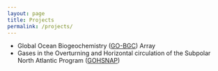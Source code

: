 ```yaml
---
layout: page
title: Projects
permalink: /projects/
---
```



- Global Ocean Biogeochemistry ([GO-BGC](https://ellenrpark.github.io/)) Array
- Gases in the Overturning and Horizontal circulation of the Subpolar North Atlantic Program ([GOHSNAP](https://tos.org/oceanography/article/linking-oxygen-and-carbon-uptake-with-the-meridional-overturning-circulation-using-a-transport-mooring-array))
